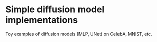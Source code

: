 # Simple diffusion model implementations

Toy examples of diffusion models (MLP, UNet) on CelebA, MNIST, etc.

